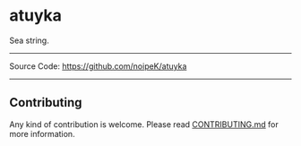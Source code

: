 # atuyka

Sea string.

---

Source Code: https://github.com/noipeK/atuyka

---

## Contributing

Any kind of contribution is welcome.
Please read [CONTRIBUTING.md](./CONTRIBUTING.md) for more information.
